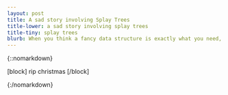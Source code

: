 ```yaml
---
layout: post
title: A sad story involving Splay Trees
title-lower: a sad story involving splay trees
title-tiny: splay trees
blurb: When you think a fancy data structure is exactly what you need, but then the performance turns out terrible.
---
```

{::nomarkdown}

[block]
rip christmas
[/block]

{:/nomarkdown}